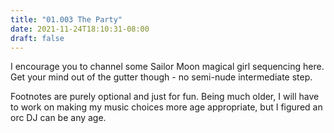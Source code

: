 ```yaml
---
title: "01.003 The Party"
date: 2021-11-24T18:10:31-08:00
draft: false
---
```

I encourage you to channel some Sailor Moon magical girl sequencing here. Get your mind out of the gutter though - no semi-nude intermediate step.

Footnotes are purely optional and just for fun. Being much older, I will have to work on making my music choices more age appropriate, but I figured an orc DJ can be any age.